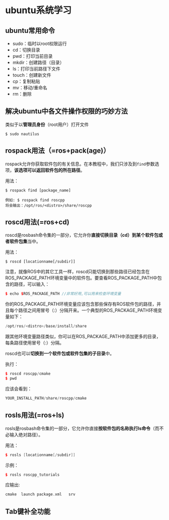 

# ubuntu系统学习

## ubuntu常用命令

- sudo：临时以root权限运行
- cd：切换目录
- pwd：打印当前目录
- mkdir：创建路径（目录）
- ls：打印当前路径下文件
- touch：创建新文件
- cp：复制粘贴
- mv：移动/重命名
- rm：删除



## 解决ubuntu中各文件操作权限的巧妙方法

类似于以**管理员身份**（root用户）打开文件

```
$ sudo nautilus
```



## rospack用法（=ros+pack(age)）

rospack允许你获取软件包的有关信息。在本教程中，我们只涉及到`find`参数选项，**该选项可以返回软件包的所在路径**。

用法：

```
$ rospack find [package_name] 
    
例如: $ rospack find roscpp
将会输出：/opt/ros/<distro>/share/roscpp
```



## roscd用法(=ros+cd)

roscd是rosbash命令集的一部分，它允许你**直接切换目录（cd）到某个软件包或者软件包集**当中。

用法：

```
$ roscd [locationname[/subdir]]
```

注意，就像ROS中的其它工具一样，roscd只能切换到那些路径已经包含在ROS_PACKAGE_PATH环境变量中的软件包。要查看ROS_PACKAGE_PATH中包含的路径，可以输入：

```c++
$ echo $ROS_PACKAGE_PATH //非常好用,可以用来检查环境变量
```

你的ROS_PACKAGE_PATH环境变量应该包含那些保存有ROS软件包的路径，并且每个路径之间用冒号（:）分隔开来。一个典型的ROS_PACKAGE_PATH环境变量如下：

```c++
/opt/ros/<distro>/base/install/share
```

跟其他环境变量路径类似，你可以在ROS_PACKAGE_PATH中添加更多的目录，每条路径使用冒号（:）分隔。



roscd也可以**切换到一个软件包或软件包集的子目录**中。

执行：

```c++
$ roscd roscpp/cmake
$ pwd
```

应该会看到：

```c++
YOUR_INSTALL_PATH/share/roscpp/cmake
```



## rosls用法(=ros+ls)

rosls是rosbash命令集的一部分，它允许你直接**按软件包的名称执行ls命令**（而不必输入绝对路径）。

用法：

```c++
$ rosls [locationname[/subdir]]
```

示例：

```c++
$ rosls roscpp_tutorials
```

应输出:

```c++
cmake  launch package.xml   srv
```





## Tab键补全功能